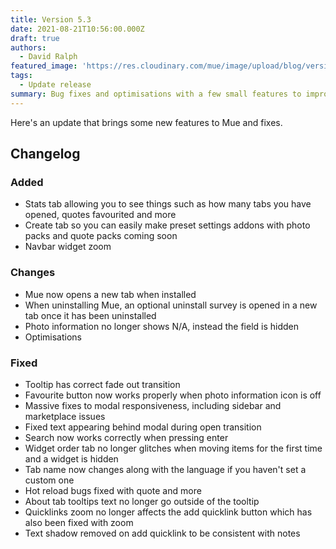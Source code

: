 ```yaml
---
title: Version 5.3
date: 2021-08-21T10:56:00.000Z
draft: true
authors:
  - David Ralph
featured_image: 'https://res.cloudinary.com/mue/image/upload/blog/version-5-3.webp'
tags:
  - Update release
summary: Bug fixes and optimisations with a few small features to improve your Mue experience further
---
```


Here's an update that brings some new features to Mue and fixes.

## Changelog

### Added

* Stats tab allowing you to see things such as how many tabs you have opened, quotes favourited and more
* Create tab so you can easily make preset settings addons with photo packs and quote packs coming soon
* Navbar widget zoom

### Changes

* Mue now opens a new tab when installed
* When uninstalling Mue, an optional uninstall survey is opened in a new tab once it has been uninstalled
* Photo information no longer shows N/A, instead the field is hidden
* Optimisations

### Fixed

* Tooltip has correct fade out transition
* Favourite button now works properly when photo information icon is off
* Massive fixes to modal responsiveness, including sidebar and marketplace issues
* Fixed text appearing behind modal during open transition
* Search now works correctly when pressing enter
* Widget order tab no longer glitches when moving items for the first time and a widget is hidden
* Tab name now changes along with the language if you haven't set a custom one
* Hot reload bugs fixed with quote and more
* About tab tooltips text no longer go outside of the tooltip
* Quicklinks zoom no longer affects the add quicklink button which has also been fixed with zoom
* Text shadow removed on add quicklink to be consistent with notes
